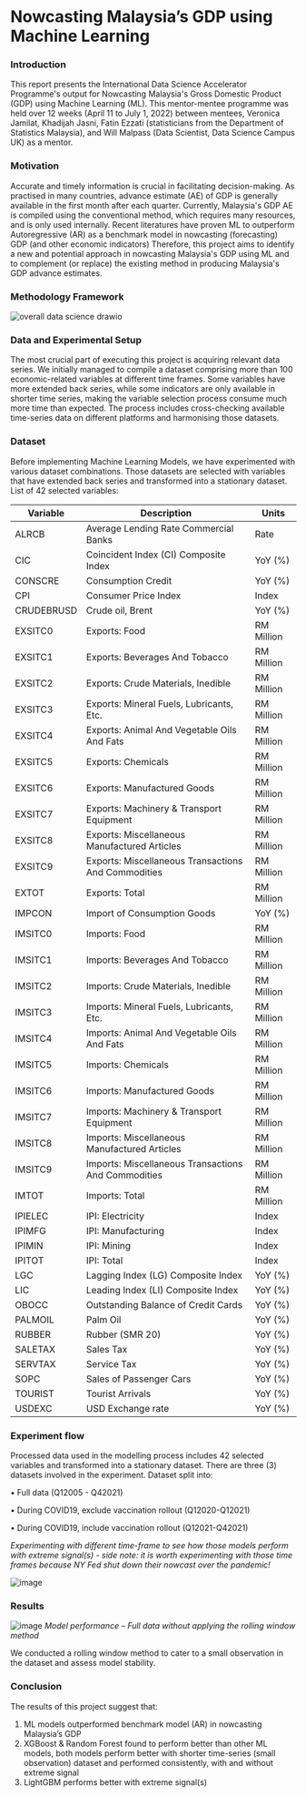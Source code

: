 # Nowcasting Malaysia’s GDP using Machine Learning

### Introduction
This report presents the International Data Science Accelerator Programme's output for Nowcasting Malaysia's Gross Domestic Product (GDP) using Machine Learning (ML). This mentor-mentee programme was held over 12 weeks (April 11 to July 1, 2022) between mentees, Veronica Jamilat, Khadijah Jasni, Fatin Ezzati (statisticians from the Department of Statistics Malaysia), and Will Malpass (Data Scientist, Data Science Campus UK) as a mentor.

### Motivation
Accurate and timely information is crucial in facilitating decision-making. As practised in many countries, advance estimate (AE) of GDP is generally available in the first month after each quarter. 
Currently, Malaysia's GDP AE is compiled using the conventional method, which requires many resources, and is only used internally. Recent literatures have proven ML to outperform Autoregressive (AR) as a benchmark model in nowcasting (forecasting) GDP (and other economic indicators)
Therefore, this project aims to identify a new and potential approach in nowcasting Malaysia's GDP using ML and to complement (or replace) the existing method in producing Malaysia's GDP advance estimates.

### Methodology Framework
![overall data science drawio](https://user-images.githubusercontent.com/58675575/175886895-ed878e5f-5225-4f8d-a26a-b9b5f25296f5.png)

### Data and Experimental Setup
The most crucial part of executing this project is acquiring relevant data series. We initially managed to compile a dataset comprising more than 100 economic-related variables at different time frames. Some variables have more extended back series, while some indicators are only available in shorter time series, making the variable selection process consume much more time than expected. The process includes cross-checking available time-series data on different platforms and harmonising those datasets.

### Dataset
Before implementing Machine Learning Models, we have experimented with various dataset combinations. Those datasets are selected with variables that have extended back series and transformed into a stationary dataset. List of 42 selected variables:

| Variable | Description | Units |
| ------------- | ------------- | ------------- |
|ALRCB | Average Lending Rate Commercial Banks | Rate |
|CIC  | Coincident Index (CI) Composite Index  | YoY (%) |
|CONSCRE | Consumption Credit | YoY (%) |
|CPI  | Consumer Price Index | Index |
|CRUDEBRUSD | Crude oil, Brent | YoY (%) |
|EXSITC0|	Exports: Food| RM Million |
|EXSITC1|	Exports: Beverages And Tobacco| RM Million |
|EXSITC2|	Exports: Crude Materials, Inedible| RM Million |
|EXSITC3|	Exports: Mineral Fuels, Lubricants, Etc.| RM Million | 
|EXSITC4|	Exports: Animal And Vegetable Oils And Fats| RM Million |
|EXSITC5|	Exports: Chemicals| RM Million |
|EXSITC6|	Exports: Manufactured Goods| RM Million |
|EXSITC7|	Exports: Machinery & Transport Equipment| RM Million |
|EXSITC8|	Exports: Miscellaneous Manufactured Articles| RM Million |
|EXSITC9|	Exports: Miscellaneous Transactions And Commodities| RM Million |
|EXTOT|	Exports: Total| RM Million |
|IMPCON |  Import of Consumption Goods | YoY (%) |
|IMSITC0|	Imports: Food| RM Million |
|IMSITC1|	Imports: Beverages And Tobacco| RM Million |
|IMSITC2|	Imports: Crude Materials, Inedible| RM Million |
|IMSITC3|	Imports: Mineral Fuels, Lubricants, Etc.| RM Million |
|IMSITC4|	Imports: Animal And Vegetable Oils And Fats| RM Million |
|IMSITC5|	Imports: Chemicals| RM Million |
|IMSITC6|	Imports: Manufactured Goods| RM Million |
|IMSITC7|	Imports: Machinery & Transport Equipment| RM Million |
|IMSITC8|	Imports: Miscellaneous Manufactured Articles| RM Million |
|IMSITC9|	Imports: Miscellaneous Transactions And Commodities| RM Million |
|IMTOT|	Imports: Total| RM Million | 
|IPIELEC | IPI: Electricity | Index |
|IPIMFG|	IPI: Manufacturing| Index |
|IPIMIN|	IPI: Mining| Index |
|IPITOT|	IPI: Total| Index |
|LGC|	Lagging Index (LG) Composite Index| YoY (%) |
|LIC|	Leading Index (LI) Composite Index| YoY (%) |
|OBOCC|	Outstanding Balance of Credit Cards| YoY (%) |
|PALMOIL|	Palm Oil| YoY (%) |
|RUBBER|	Rubber (SMR 20)| YoY (%) |
|SALETAX| Sales Tax| YoY (%) |
|SERVTAX| Service Tax| YoY (%) |
|SOPC| Sales of Passenger Cars| YoY (%) |
|TOURIST| Tourist Arrivals| YoY (%) |
|USDEXC| USD Exchange rate| YoY (%) |

### Experiment flow
Processed data used in the modelling process includes 42 selected variables and transformed into a stationary dataset. There are three (3) datasets involved in the experiment. Dataset split into:

•	Full data (Q12005 - Q42021)

•	During COVID19, exclude  vaccination rollout (Q12020-Q12021)

•	During COVID19, include  vaccination rollout (Q12021-Q42021)

*Experimenting with different time-frame to see how those models perform with extreme signal(s) - side note: it is worth experimenting with those time frames because NY Fed shut down their nowcast over the pandemic!*

![image](https://user-images.githubusercontent.com/104331591/178622693-dd57d50c-43b9-46e8-a72d-7c3ba85ed5db.png)

### Results

![image](https://user-images.githubusercontent.com/104331591/178622693-dd57d50c-43b9-46e8-a72d-7c3ba85ed5db.png)
*Model performance – Full data without applying the rolling window method*

We conducted a rolling window method to cater to a small observation in the dataset and assess model stability.

### Conclusion
The results of this project suggest that:
1)	ML models outperformed benchmark model (AR) in nowcasting Malaysia’s GDP
2)	XGBoost & Random Forest found to perform better than other ML models, both models perform better with shorter time-series (small observation) dataset and performed consistently, with and without extreme signal
3)	LightGBM performs better with extreme signal(s)

